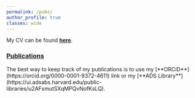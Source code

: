 ```yaml
---
permalink: /pubs/
author_profile: true
classes: wide
---
```


My CV can be found [**here**](/assets/docs/CV_Samuel_Lai.pdf).

<h3><u>
	Publications
</u> </h3>
The best way to keep track of my publications is to use my [**ORCiD**](https://orcid.org/0000-0001-9372-4611) link or my [**ADS Library**](https://ui.adsabs.harvard.edu/public-libraries/u2AFxmutSXqMPQvNofKsLQ).

<!-- 
<h9><u>
	Selected first-author publications
</u> </h9>
1.  [**Virial Black Hole Mass Estimates of Quasars in the XQ-100 Legacy Survey**](https://orcid.org/0000-0001-9372-4611) <br/>
**Samuel Lai**, Christopher A Onken, Christian Wolf, Fuyan Bian, Guido Cupani, Sebastian Lopez, Valentina D’Odorico 
(2023; MNRAS submitted)
1.  [**Characterising SMSS J2157–3602, the most luminous known quasar, with accretion disc models**](https://ui.adsabs.harvard.edu/abs/2023MNRAS.521.3682L/abstract) <br/>
**Samuel Lai**, Christian Wolf, Christopher A Onken, Fuyan Bian 
(2023; MNRAS, 521(3), 3682)
1.  [**Chemical Abundance of z ~ 6 quasar broad-line regions in the XQR-30 sample**](https://ui.adsabs.harvard.edu/abs/2022MNRAS.513.1801L/abstract) <br/>
**Samuel Lai**, Fuyan Bian, Christopher A Onken, Christian Wolf, Chiara Mazzucchelli, Eduardo Banados, Manuela Bischetti, Sarah E I Bosman, George Becker, Guido Cupani, Valentina D’Odorico, Anna-Christina Eilers, Xiaohui Fan, Emanuele Paolo Farina, Masafusa Onoue, Jan-Torge Schindler, Fabian Walter, Feige Wang, Jinyi Yang, Yongda Zhu 
(2022; MNRAS, 513(2), 1801)
1.  [**Infrared Excesses Around Bright White Dwarfs from Gaia and unWISE. II**](https://ui.adsabs.harvard.edu/abs/2021ApJ...920..156L/abstract) <br/>
**Samuel Lai**, Erik Dennihy, Siyi Xu, Atsuko Nitta, Scot Kleinman, S.K. Leggett, Amy Bonsor, Simon Hodgkin, Alberto Rebassa-Mansergas, Laura K. Rogers  
(2021; ApJ, 920(2), 156) -->

<!-- <h9><u>
	Selected co-author publications
</u> </h9>
1.  [**AllBRICQS: The All-sky BRIght, Complete Quasar Survey**](https://ui.adsabs.harvard.edu/abs/2023PASA...40...10O/abstract) <br/>
Christopher A Onken, Christian Wolf, Wei Jeat Hon, **Samuel Lai**, Patrick Tisserand, Rachel Webster 
(2023; PASA, 40, 010)
1.  [**Discovery of the most luminous quasar of the last 9 Gyr**](https://ui.adsabs.harvard.edu/abs/2022PASA...39...37O/abstract) <br/>
Christopher A Onken, **Samuel Lai**, Christian Wolf, Adrian B Lucy, Wei Jeat Hon, Patrick Tisserand, Jennifer L Sokoloski, Gerardo J M Luna, Rajeev Manick, Xiaohui Fan, Fuyan Bian 
(2022; PASA, 39, 037)
1.  [**Five New Post-main-sequence Debris Disks with Gaseous Emission**](https://ui.adsabs.harvard.edu/abs/2020ApJ...905....5D/abstract) <br/>
Erik Dennihy, Siyi Xu, **Samuel Lai**, Amy Bonsor, J.C. Clemens, Patrick Dufour, Boris T. Gansicke, Nicola Pietro Gentile Fusillo, Francois Hardy, R.J. Hegedus, J.J. Hermes, B.C. Kaiser, Markus Kissler-Patig, Beth Klein, Christopher J. Manser, Joshua S. Reding 
(2020; ApJ, 905(1), 15)
1.  [**Infrared Excesses around Bright White Dwarfs from Gaia and unWISE. I.**](https://ui.adsabs.harvard.edu/abs/2020ApJ...902..127X/abstract) <br/>
Siyi Xu, **Samuel Lai**, Erik Dennihy
(2020; ApJ, 902(2), 127) -->